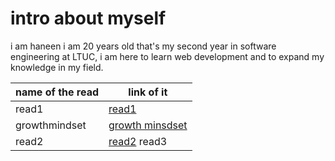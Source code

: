 
# intro about myself
i am haneen i am 20 years old that's my second year in software engineering at LTUC, i am here to learn web development and to expand my knowledge in my field.

name of the read | link of it 
 ------------ | ------------- 
  read1 | [read1](https://haneen-izz.github.io/reading-notes/read1) 
  growthmindset | [growth minsdset](https://haneen-izz.github.io/reading-notes/growthmindset) 
  read2 | [read2](https://haneen-izz.github.io/reading-notes/read2)  read3 | [read3](https://haneen-izz.github.io/reading-notes/read3)
  
  

 
 

